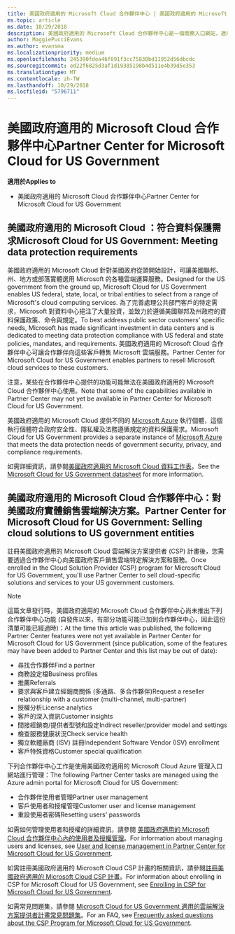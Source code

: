 ```yaml
---
title: 美國政府適用的 Microsoft Cloud 合作夥伴中心 | 美國政府適用的 Microsoft Cloud 合作夥伴中心
ms.topic: article
ms.date: 10/29/2018
description: 美國政府適用的 Microsoft Cloud 合作夥伴中心是一個商務入口網站，適用於希望向美國政府機構客戶提供 Microsoft 雲端解決方案的 Microsoft 合作夥伴。
author: MaggiePucciEvans
ms.author: evansma
ms.localizationpriority: medium
ms.openlocfilehash: 245390fdea46f891f3cc75830bd11952d56dbcdc
ms.sourcegitcommit: ed22f6825d3af1d19385198b4d511e4b39d5e353
ms.translationtype: MT
ms.contentlocale: zh-TW
ms.lasthandoff: 10/29/2018
ms.locfileid: "5796711"
---
```

# <a name="partner-center-for-microsoft-cloud-for-us-government"></a><span data-ttu-id="f5755-103">美國政府適用的 Microsoft Cloud 合作夥伴中心</span><span class="sxs-lookup"><span data-stu-id="f5755-103">Partner Center for Microsoft Cloud for US Government</span></span>

**<span data-ttu-id="f5755-104">適用於</span><span class="sxs-lookup"><span data-stu-id="f5755-104">Applies to</span></span>**

-  <span data-ttu-id="f5755-105">美國政府適用的 Microsoft Cloud 合作夥伴中心</span><span class="sxs-lookup"><span data-stu-id="f5755-105">Partner Center for Microsoft Cloud for US Government</span></span>

## <a name="microsoft-cloud-for-us-government-meeting-data-protection-requirements"></a><span data-ttu-id="f5755-106">美國政府適用的 Microsoft Cloud ：符合資料保護需求</span><span class="sxs-lookup"><span data-stu-id="f5755-106">Microsoft Cloud for US Government: Meeting data protection requirements</span></span> 

<span data-ttu-id="f5755-107">美國政府適用的 Microsoft Cloud 針對美國政府從頭開始設計，可讓美國聯邦、州、地方或部落實體選用 Microsoft 的各種雲端運算服務。</span><span class="sxs-lookup"><span data-stu-id="f5755-107">Designed for the US government from the ground up, Microsoft Cloud for US Government enables US federal, state, local, or tribal entities to select from a range of Microsoft's cloud computing services.</span></span> <span data-ttu-id="f5755-108">為了完善處理公共部門客戶的特定需求，Microsoft 對資料中心挹注了大量投資，並致力於遵循美國聯邦及州政府的資料保護政策、命令與規定。</span><span class="sxs-lookup"><span data-stu-id="f5755-108">To best address public sector customers’ specific needs, Microsoft has made significant investment in data centers and is dedicated to meeting data protection compliance with US federal and state policies, mandates, and requirements.</span></span> <span data-ttu-id="f5755-109">美國政府適用的 Microsoft Cloud 合作夥伴中心可讓合作夥伴向這些客戶轉售 Microsoft 雲端服務。</span><span class="sxs-lookup"><span data-stu-id="f5755-109">Partner Center for Microsoft Cloud for US Government enables partners to resell Microsoft cloud services to these customers.</span></span>

<span data-ttu-id="f5755-110">注意，某些在合作夥伴中心提供的功能可能無法在美國政府適用的 Microsoft Cloud 合作夥伴中心使用。</span><span class="sxs-lookup"><span data-stu-id="f5755-110">Note that some of the capabilities available in Partner Center may not yet be available in Partner Center for Microsoft Cloud for US Government.</span></span>

<span data-ttu-id="f5755-111">美國政府適用的 Microsoft Cloud 提供不同的 [Microsoft Azure](https://azure.microsoft.com/en-us/overview/clouds/government/) 執行個體，這個執行個體符合政府安全性、隱私權及法務遵循規定的資料保護需求。</span><span class="sxs-lookup"><span data-stu-id="f5755-111">Microsoft Cloud for US Government provides a separate instance of [Microsoft Azure](https://azure.microsoft.com/en-us/overview/clouds/government/) that meets the data protection needs of government security, privacy, and compliance requirements.</span></span> 

<span data-ttu-id="f5755-112">如需詳細資訊，請參閱[美國政府適用的 Microsoft Cloud 資料工作表](http://download.microsoft.com/download/C/9/C/C9CA3002-DFC4-4ADA-841F-DF42AEC042FB/Microsoft_Azure_Government_Datasheet_EN_US.PDF)。</span><span class="sxs-lookup"><span data-stu-id="f5755-112">See the [Microsoft Cloud for US Government datasheet](http://download.microsoft.com/download/C/9/C/C9CA3002-DFC4-4ADA-841F-DF42AEC042FB/Microsoft_Azure_Government_Datasheet_EN_US.PDF) for more information.</span></span>

## <a name="partner-center-for-microsoft-cloud-for-us-government-selling-cloud-solutions-to-us-government-entities"></a><span data-ttu-id="f5755-113">美國政府適用的 Microsoft Cloud 合作夥伴中心：對美國政府實體銷售雲端解決方案。</span><span class="sxs-lookup"><span data-stu-id="f5755-113">Partner Center for Microsoft Cloud for US Government: Selling cloud solutions to US government entities</span></span>

<span data-ttu-id="f5755-114">註冊美國政府適用的 Microsoft Cloud 雲端解決方案提供者 (CSP) 計畫後，您需要透過合作夥伴中心向美國政府客戶銷售雲端特定解決方案和服務。</span><span class="sxs-lookup"><span data-stu-id="f5755-114">Once enrolled in the Cloud Solution Provider (CSP) program for Microsoft Cloud for US Government, you'll use Partner Center to sell cloud-specific solutions and services to your US government customers.</span></span> 

> [!NOTE]  
> <span data-ttu-id="f5755-115">這篇文章發行時，美國政府適用的 Microsoft Cloud 合作夥伴中心尚未推出下列合作夥伴中心功能 (自發佈以來，有部分功能可能已加到合作夥伴中心，因此這份清單可能已經過時)：</span><span class="sxs-lookup"><span data-stu-id="f5755-115">At the time this article was published, the following Partner Center features were not yet available in Partner Center for Microsoft Cloud for US Government (since publication, some of the features may have been added to Partner Center and this list may be out of date):</span></span>

- <span data-ttu-id="f5755-116">尋找合作夥伴</span><span class="sxs-lookup"><span data-stu-id="f5755-116">Find a partner</span></span>
- <span data-ttu-id="f5755-117">商務設定檔</span><span class="sxs-lookup"><span data-stu-id="f5755-117">Business profiles</span></span>
- <span data-ttu-id="f5755-118">推薦</span><span class="sxs-lookup"><span data-stu-id="f5755-118">Referrals</span></span>
- <span data-ttu-id="f5755-119">要求與客戶建立經銷商關係 (多通路、多合作夥伴)</span><span class="sxs-lookup"><span data-stu-id="f5755-119">Request a reseller relationship with a customer (multi-channel, multi-partner)</span></span>
- <span data-ttu-id="f5755-120">授權分析</span><span class="sxs-lookup"><span data-stu-id="f5755-120">License analytics</span></span>
- <span data-ttu-id="f5755-121">客戶的深入資訊</span><span class="sxs-lookup"><span data-stu-id="f5755-121">Customer insights</span></span>
- <span data-ttu-id="f5755-122">間接經銷商/提供者型號和設定</span><span class="sxs-lookup"><span data-stu-id="f5755-122">Indirect reseller/provider model and settings</span></span>
- <span data-ttu-id="f5755-123">檢查服務健康狀況</span><span class="sxs-lookup"><span data-stu-id="f5755-123">Check service health</span></span>
- <span data-ttu-id="f5755-124">獨立軟體廠商 (ISV) 註冊</span><span class="sxs-lookup"><span data-stu-id="f5755-124">Independent Software Vendor (ISV) enrollment</span></span>
- <span data-ttu-id="f5755-125">客戶特殊資格</span><span class="sxs-lookup"><span data-stu-id="f5755-125">Customer special qualification</span></span>

<span data-ttu-id="f5755-126">下列合作夥伴中心工作是使用美國政府適用的 Microsoft Cloud Azure 管理入口網站進行管理：</span><span class="sxs-lookup"><span data-stu-id="f5755-126">The following Partner Center tasks are managed using the Azure admin portal for Microsoft Cloud for US Government:</span></span> 

-   <span data-ttu-id="f5755-127">合作夥伴使用者管理</span><span class="sxs-lookup"><span data-stu-id="f5755-127">Partner user management</span></span>
-   <span data-ttu-id="f5755-128">客戶使用者和授權管理</span><span class="sxs-lookup"><span data-stu-id="f5755-128">Customer user and license management</span></span>
-   <span data-ttu-id="f5755-129">重設使用者密碼</span><span class="sxs-lookup"><span data-stu-id="f5755-129">Resetting users' passwords</span></span>

<span data-ttu-id="f5755-130">如需如何管理使用者和授權的詳細資訊，請參閱 [美國政府適用的 Microsoft Cloud 合作夥伴中心內的使用者及授權管理](user-management-in-partner-center-for-microsoft-us-govt-cloud.md)。</span><span class="sxs-lookup"><span data-stu-id="f5755-130">For information about managing users and licenses, see [User and license management in Partner Center for Microsoft Cloud for US Government](user-management-in-partner-center-for-microsoft-us-govt-cloud.md).</span></span>

<span data-ttu-id="f5755-131">如需註冊美國政府適用的 Microsoft Cloud CSP 計畫的相關資訊，請參閱[註冊美國政府適用的 Microsoft Cloud CSP 計畫](enroll-in-csp-for-microsoft-us-govt-cloud.md)。</span><span class="sxs-lookup"><span data-stu-id="f5755-131">For information about enrolling in CSP for Microsoft Cloud for US Government, see [Enrolling in CSP for Microsoft Cloud for US Government](enroll-in-csp-for-microsoft-us-govt-cloud.md).</span></span>

<span data-ttu-id="f5755-132">如需常見問題集，請參閱 [Microsoft Cloud for US Government 適用的雲端解決方案提供者計畫常見問題集](faq-for-us-govt-cloud.md)。</span><span class="sxs-lookup"><span data-stu-id="f5755-132">For an FAQ, see [Frequently asked questions about the CSP Program for Microsoft Cloud for US Government](faq-for-us-govt-cloud.md).</span></span>